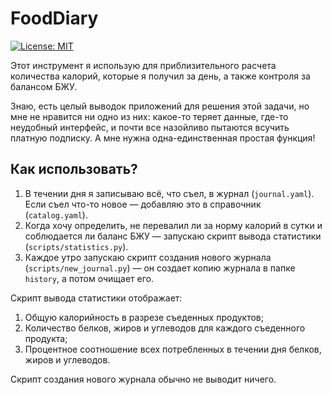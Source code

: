 # FoodDiary

[![License: MIT](https://img.shields.io/badge/License-MIT-yellow.svg)](https://opensource.org/licenses/MIT)

Этот инструмент я использую для приблизительного расчета количества калорий, которые я получил за день, а также контроля за балансом БЖУ.

Знаю, есть целый выводок приложений для решения этой задачи, но мне не нравится ни одно из них: какое-то теряет данные, где-то неудобный интерфейс, и почти все назойливо пытаются всучить платную подписку. А мне нужна одна-единственная простая функция!

## Как использовать? 

1. В течении дня я записываю всё, что съел, в журнал (`journal.yaml`). Если съел что-то новое — добавляю это в справочник (`catalog.yaml`).
2. Когда хочу определить, не перевалил ли за норму калорий в сутки и соблюдается ли баланс БЖУ — запускаю скрипт вывода статистики (`scripts/statistics.py`). 
3. Каждое утро запускаю скрипт создания нового журнала (`scripts/new_journal.py`) — он создает копию журнала в папке `history`, а потом очищает его.

Скрипт вывода статистики отображает:

1. Общую калорийность в разрезе съеденных продуктов;
2. Количество белков, жиров и углеводов для каждого съеденного продукта;
3. Процентное соотношение всех потребленных в течении дня белков, жиров и углеводов.

Скрипт создания нового журнала обычно не выводит ничего.